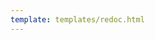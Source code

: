 ```yaml
---
template: templates/redoc.html
---
```


<redoc spec-url="{{base_path}}/apis/organization-apis/restapis/api-resources.yaml" theme='{{redoc_theme}}'></redoc>

